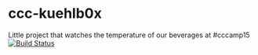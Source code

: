 # ccc-kuehlb0x
Little project that watches the temperature of our beverages at #cccamp15
[![Build Status](https://travis-ci.org/Guysbert/ccc-kuehlb0x.svg?branch=master)](https://travis-ci.org/Guysbert/ccc-kuehlb0x)
